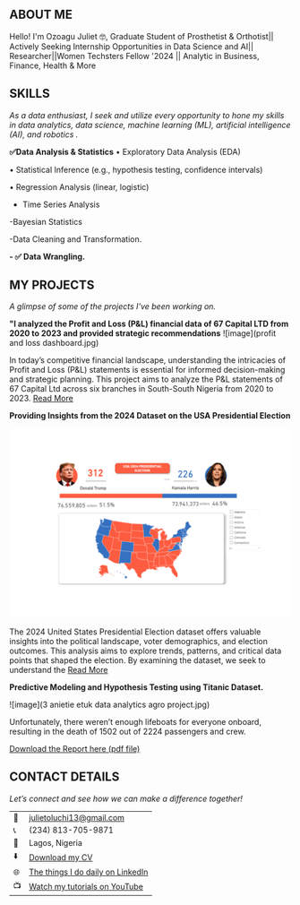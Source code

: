 
<!--Section 1: Introduce your self-->
## ABOUT ME

Hello! I'm Ozoagu Juliet 🤓, Graduate Student of Prosthetist & Orthotist|| Actively Seeking Internship Opportunities in Data Science and AI|| Researcher||Women Techsters Fellow '2024 || Analytic in Business, Finance, Health & More 

<!--Mention your top/relevant skills here - core and soft skills-->
## SKILLS

*As a data enthusiast, I seek and utilize every opportunity to hone my skills in data analytics, data science, machine learning (ML), artificial intelligence (AI), and robotics .*

**✅Data Analysis & Statistics**
•	Exploratory Data Analysis (EDA)

•	Statistical Inference (e.g., hypothesis testing, confidence intervals)

•	Regression Analysis (linear, logistic)

-	Time Series Analysis
  
-Bayesian Statistics

-Data Cleaning and Transformation.

**- ✅ Data Wrangling.**

<!--Section 2: List 3-4 key projects-->
## MY PROJECTS

*A glimpse of some of the projects I've been working on.*

**"I analyzed the Profit and Loss (P&L) financial data of 67 Capital LTD from 2020 to 2023 and provided strategic recommendations**
![image](profit and loss dashboard.jpg)


In today’s competitive financial landscape, understanding the intricacies of Profit and Loss (P&L) statements is essential for informed decision-making and strategic planning. This project aims to analyze the P&L statements of 67 Capital Ltd across six branches in South-South Nigeria from 2020 to 2023.
[Read More](https://www.linkedin.com/feed/update/urn:li:activity:7272214331436531712/)

**Providing Insights from the 2024 Dataset on the USA Presidential Election**

![image](./US_Dashboard_2.png)


The 2024 United States Presidential Election dataset offers valuable insights into the political landscape, voter demographics, and election outcomes. This analysis aims to explore trends, patterns, and critical data points that shaped the election. By examining the dataset, we seek to understand the 
[Read More](https://www.linkedin.com/pulse/predictive-modeling-hypothesis-testing-using-titanic-dataset-anietie/)

**Predictive Modeling and Hypothesis Testing using Titanic Dataset.**

![image](3 anietie etuk data analytics agro project.jpg)

Unfortunately, there weren’t enough lifeboats for everyone onboard, resulting in the death of 1502 out of 2224 passengers and crew. 

<a href="17 How to Present Data to Executives by Anietie Etuk.pdf">Download the Report here (pdf file)</a>


## CONTACT DETAILS

*Let’s connect and see how we can make a difference together!*
<table>
  <tbody>
    <tr>
      <td>📧</td>
      <td><a href="mailto:julietoluchi13@gmail.com">julietoluchi13@gmail.com</a></td>
    </tr>
    <tr>
      <td>📞</td>
      <td>(234) 813-705-9871</td>
    </tr>
    <tr>
      <td>📍</td>
      <td>Lagos, Nigeria</td>
    </tr>
    <tr>
      <td>⬇️</td>
      <td><a href="https://etuk123456.github.io/portfolio1/docs/Profile.pdf">Download my CV</a></td>
    </tr>
    <tr>
      <td>🌐</td>
      <td><a href="https://www.linkedin.com/in/julietoluchidataanalytics/">The things I do daily on LinkedIn</a></td>
    </tr>
    <tr>
      <td>📺</td>
      <td><a href="https://www.youtube.com/@julietoluchi4565">Watch my tutorials on YouTube</a></td>
    </tr>
  </tbody>
</table>

   




